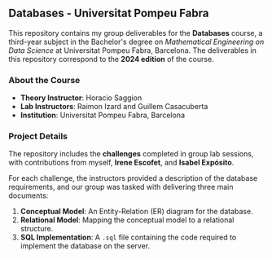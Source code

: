 ## Databases - Universitat Pompeu Fabra

This repository contains my group deliverables for the **Databases** course, a third-year subject in the Bachelor's degree on *Mathematical Engineering on Data Science* at Universitat Pompeu Fabra, Barcelona. The deliverables in this repository correspond to the **2024 edition** of the course.

### About the Course

- **Theory Instructor**: Horacio Saggion  
- **Lab Instructors**: Raimon Izard and Guillem Casacuberta  
- **Institution**: Universitat Pompeu Fabra, Barcelona  

### Project Details

The repository includes the **challenges** completed in group lab sessions, with contributions from myself, **Irene Escofet**, and **Isabel Expósito**.

For each challenge, the instructors provided a description of the database requirements, and our group was tasked with delivering three main documents:
1. **Conceptual Model**: An Entity-Relation (ER) diagram for the database.
2. **Relational Model**: Mapping the conceptual model to a relational structure.
3. **SQL Implementation**: A `.sql` file containing the code required to implement the database on the server.
